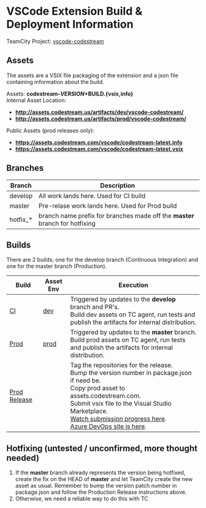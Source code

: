 # VSCode Extension Build & Deployment Information

TeamCity Project: [vscode-codestream](http://tc.codestream.us/project.html?projectId=VscodeCodestream&tab=projectOverview)  

## Assets
The assets are a VSIX file packaging of the extension and a json file containing information about the build.

Assets: **codestream-$VERSION+$BUILD.{vsix,info}**  
Internal Asset Location:  
* **http://assets.codestream.us/artifacts/dev/vscode-codestream/**  
* **http://assets.codestream.us/artifacts/prod/vscode-codestream/**  

Public Assets (prod releases only):  
* **https://assets.codestream.com/vscode/codestream-latest.info**  
* **https://assets.codestream.com/vscode/codestream-latest.vsix**


## Branches

| Branch | Description |
| --- | --- |
| develop | All work lands here. Used for CI build |
| master | Pre-relase work lands here. Used for Prod build |
| hotfix_* | branch name prefix for branches made off the **master** branch for hotfixing |

## Builds

There are 2 builds; one for the develop branch (Continuous Integration) and one for the master branch (Production).

| Build | Asset Env | Execution |
| --- | --- | --- |
| [CI](http://tc.codestream.us/viewType.html?buildTypeId=VscodeCodestream_Ci) | [dev](http://assets.codestream.us/artifacts/dev/vscode-codestream/) | Triggered by updates to the **develop** branch and PR's.<br>Build dev assets on TC agent, run tests and publish the artifacts for internal distribution. |
| [Prod](http://tc.codestream.us/viewType.html?buildTypeId=VscodeCodestream_Prod) | [prod](http://assets.codestream.us/artifacts/prod/vscode-codestream/) | Triggered by updates to the **master** branch.<br>Build prod assets on TC agent, run tests and publish the artifacts for internal distribution. |
| [Prod Release](http://tc.codestream.us/viewType.html?buildTypeId=VscodeCodestream_ProductionRelease) | | Tag the repositories for the release.<br>Bump the version number in package.json if need be.<br>Copy prod asset to assets.codestream.com.<br>Submit vsix file to the Visual Studio Marketplace.<br>[Watch submission progress here](https://marketplace.visualstudio.com/manage/publishers/CodeStream).<br>[Azure DevOps site is here](https://teamcodestream.visualstudio.com). |


## Hotfixing (untested / unconfirmed, more thought needed)
1. If the **master** branch already represents the version being hotfixed, create the fix on the HEAD of **master** and let TeamCity create the new asset as usual. Remember to bump the version patch number in package.json and follow the Production Release instructions above.
1. Otherwise, we need a reliable way to do this with TC

